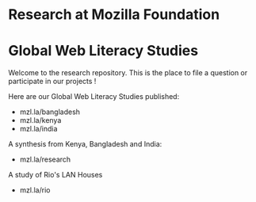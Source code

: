 # Research at Mozilla Foundation
# Global Web Literacy Studies 

Welcome to the research repository. This is the place to file a question or participate in our projects !

Here are our Global Web Literacy Studies published: 

* mzl.la/bangladesh
* mzl.la/kenya
* mzl.la/india

A synthesis from Kenya, Bangladesh and India: 
* mzl.la/research

A study of Rio's LAN Houses 
* mzl.la/rio
